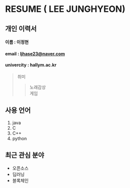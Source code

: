 # RESUME ( LEE JUNGHYEON)

## 개인 이력서

#### 이름 : 이정현
#### email : ljhase23@naver.com
#### univercity : hallym.ac.kr

> 취미  
>> 노래감상  
>> 게임  

## 사용 언어
1. java
2. C
3. C++
4. python

## 최근 관심 분야
* 오픈소스
* 딥러닝
* 블록체인
